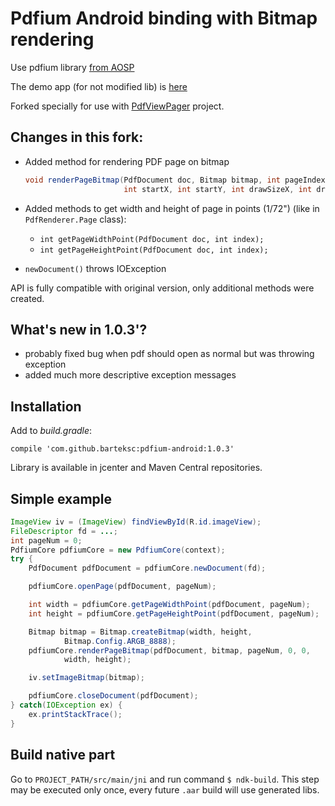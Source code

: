 # Pdfium Android binding with Bitmap rendering
Use pdfium library [from AOSP](https://android.googlesource.com/platform/external/pdfium/)

The demo app (for not modified lib) is [here](https://github.com/mshockwave/PdfiumAndroid-Demo-App)

Forked specially for use with [PdfViewPager](https://github.com/barteksc/PdfViewPager) project.

## Changes in this fork:
* Added method for rendering PDF page on bitmap

    ``` java
    void renderPageBitmap(PdfDocument doc, Bitmap bitmap, int pageIndex,
                          int startX, int startY, int drawSizeX, int drawSizeY);
    ```
* Added methods to get width and height of page in points (1/72") (like in `PdfRenderer.Page` class):
    * `int getPageWidthPoint(PdfDocument doc, int index);`
    * `int getPageHeightPoint(PdfDocument doc, int index);`
* `newDocument()` throws IOException

API is fully compatible with original version, only additional methods were created.

## What's new in 1.0.3'?
* probably fixed bug when pdf should open as normal but was throwing exception
* added much more descriptive exception messages

## Installation
Add to _build.gradle_:

`compile 'com.github.barteksc:pdfium-android:1.0.3'`

Library is available in jcenter and Maven Central repositories.

## Simple example
``` java
ImageView iv = (ImageView) findViewById(R.id.imageView);
FileDescriptor fd = ...;
int pageNum = 0;
PdfiumCore pdfiumCore = new PdfiumCore(context);
try {
    PdfDocument pdfDocument = pdfiumCore.newDocument(fd);

    pdfiumCore.openPage(pdfDocument, pageNum);

    int width = pdfiumCore.getPageWidthPoint(pdfDocument, pageNum);
    int height = pdfiumCore.getPageHeightPoint(pdfDocument, pageNum);

    Bitmap bitmap = Bitmap.createBitmap(width, height,
            Bitmap.Config.ARGB_8888);
    pdfiumCore.renderPageBitmap(pdfDocument, bitmap, pageNum, 0, 0,
            width, height);

    iv.setImageBitmap(bitmap);

    pdfiumCore.closeDocument(pdfDocument);
} catch(IOException ex) {
    ex.printStackTrace();
}
```
## Build native part
Go to `PROJECT_PATH/src/main/jni` and run command `$ ndk-build`.
This step may be executed only once, every future `.aar` build will use generated libs.
